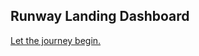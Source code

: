 ## Runway Landing Dashboard
[Let the journey begin.](https://riahack-streamlit-main-fq2gq8.streamlitapp.com/)
